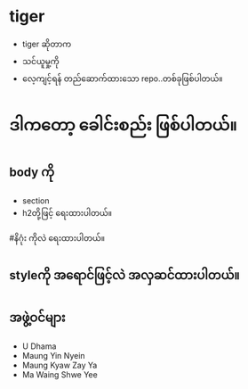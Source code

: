 # tiger
- tiger ဆိုတာက 
- သင်ယူမှု့ကို 
- လေ့ကျင့်ရန် တည်ဆောက်ထားသော repo..တစ်ခုဖြစ်ပါတယ်။

#  ဒါကတော့ ခေါင်းစည်း ဖြစ်ပါတယ်။


## body ကို
- section
- h2တို့ဖြင့် ရေးထားပါတယ်။

#နိဂုံး ကိုလဲ ရေးထားပါတယ်။

## styleကို အရောင်ဖြင့်လဲ အလှဆင်ထားပါတယ်။



## အဖွဲ့ဝင်များ 

- U Dhama
- Maung Yin Nyein
- Maung Kyaw Zay Ya
- Ma Waing Shwe Yee